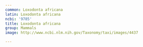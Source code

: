 ```yaml
---
common: Loxodonta africana
latin: Loxodonta africana
ncbi: '9785'
title: Loxodonta africana
group: Mammals
image: http://www.ncbi.nlm.nih.gov/Taxonomy/taxi/images/4437

---
```

